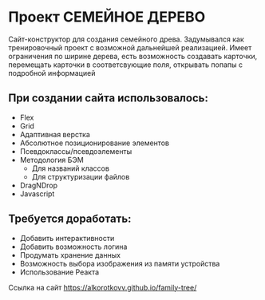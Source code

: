 # Проект СЕМЕЙНОЕ ДЕРЕВО
Сайт-конструктор для создания семейного древа. Задумывался как тренировочный проект с возможной дальнейшей реализацией. Имеет ограничения по ширине дерева, есть возможность создавать карточки, перемещать карточки в соответсвующие поля, открывать попапы с подробной информацией
## При создании сайта использовалось:
- Flex
- Grid
- Адаптивная верстка
- Абсолютное позиционирование элементов
- Псевдоклассы/псевдоэлементы
- Методология БЭМ
  - Для названий классов
  - Для структуризации файлов
- DragNDrop
- Javascript
## Требуется доработать:
- Добавить интерактивности
- Добавить возможность логина
- Продумать хранение данных
- Возможность выбора изображения из памяти устройства
- Использование Реакта

Ссылка на сайт https://alkorotkovv.github.io/family-tree/
